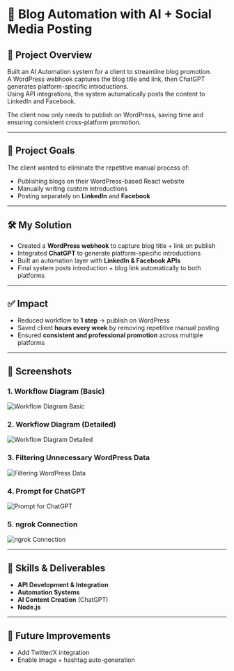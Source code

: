 # 🤖 Blog Automation with AI + Social Media Posting

## 📌 Project Overview
Built an AI Automation system for a client to streamline blog promotion.  
A WordPress webhook captures the blog title and link, then ChatGPT generates platform-specific introductions.  
Using API integrations, the system automatically posts the content to LinkedIn and Facebook.  

The client now only needs to publish on WordPress, saving time and ensuring consistent cross-platform promotion.

---

## 🎯 Project Goals
The client wanted to eliminate the repetitive manual process of:
- Publishing blogs on their WordPress-based React website  
- Manually writing custom introductions  
- Posting separately on **LinkedIn** and **Facebook**  

---

## 🛠 My Solution
- Created a **WordPress webhook** to capture blog title + link on publish  
- Integrated **ChatGPT** to generate platform-specific introductions  
- Built an automation layer with **LinkedIn & Facebook APIs**  
- Final system posts introduction + blog link automatically to both platforms  

---

## ✅ Impact
- Reduced workflow to **1 step** → publish on WordPress  
- Saved client **hours every week** by removing repetitive manual posting  
- Ensured **consistent and professional promotion** across multiple platforms  

---

## 📸 Screenshots

### 1. Workflow Diagram (Basic)  
![Workflow Diagram Basic](docs/basic-workflow.png)

### 2. Workflow Diagram (Detailed)  
![Workflow Diagram Detailed](docs/detailed-workflow.png)

### 3. Filtering Unnecessary WordPress Data  
![Filtering WordPress Data](docs/filtering-unnecessary-wordpress-data.png)

### 4. Prompt for ChatGPT  
![Prompt for ChatGPT](docs/chatgpt-prompt.png)


### 5. ngrok Connection  
![ngrok Connection](docs/ngrok.png)

---

## 🧩 Skills & Deliverables
- **API Development & Integration**  
- **Automation Systems**  
- **AI Content Creation** (ChatGPT)  
- **Node.js**  

---

## 🔮 Future Improvements
- Add Twitter/X integration  
- Enable image + hashtag auto-generation  
